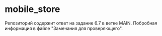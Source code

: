 # mobile_store
Репозиторий содержит ответ на задание 6.7 в ветке MAIN.
Побробная информация в файле "Замечания для проверяющего".
